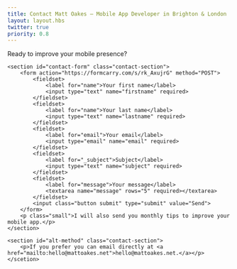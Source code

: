 ```yaml
---
title: Contact Matt Oakes — Mobile App Developer in Brighton & London
layout: layout.hbs
twitter: true
priority: 0.8
---
```


<div id="contact">
    <section id="introduction" class="contact-section">
        <div id="tagline">
            <p>Ready to improve your mobile presence?</p>
        </div>
    </section>

    <section id="contact-form" class="contact-section">
        <form action="https://formcarry.com/s/rk_AxujrG" method="POST">
            <fieldset>
                <label for="name">Your first name</label>
                <input type="text" name="firstname" required>
            </fieldset>
            <fieldset>
                <label for="name">Your last name</label>
                <input type="text" name="lastname" required>
            </fieldset>
            <fieldset>
                <label for="email">Your email</label>
                <input type="email" name="email" required>
            </fieldset>
            <fieldset>
                <label for="_subject">Subject</label>
                <input type="text" name="subject" required>
            </fieldset>
            <fieldset>
                <label for="message">Your message</label>
                <textarea name="message" rows="5" required></textarea>
            </fieldset>
            <input class="button submit" type="submit" value="Send">
        </form>
        <p class="small">I will also send you monthly tips to improve your mobile app.</p>
    </section>

    <section id="alt-method" class="contact-section">
        <p>If you prefer you can email directly at <a href="mailto:hello@mattoakes.net">hello@mattoakes.net.</a></p>
    </scetion>
</div>
